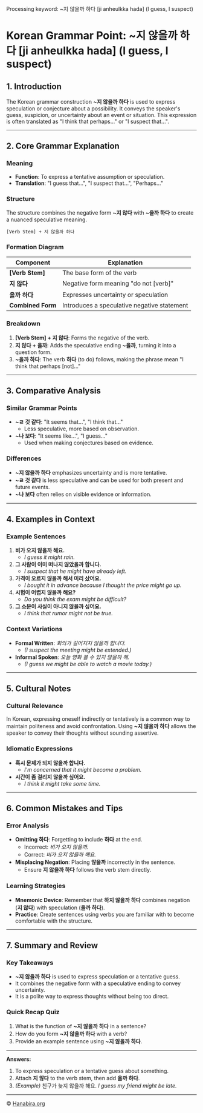 Processing keyword: ~지 않을까 하다 [ji anheulkka hada] (I guess, I suspect)
# Korean Grammar Point: ~지 않을까 하다 [ji anheulkka hada] (I guess, I suspect)

## 1. Introduction
The Korean grammar construction **~지 않을까 하다** is used to express speculation or conjecture about a possibility. It conveys the speaker's guess, suspicion, or uncertainty about an event or situation. This expression is often translated as "I think that perhaps..." or "I suspect that...".

---
## 2. Core Grammar Explanation
### Meaning
- **Function**: To express a tentative assumption or speculation.
- **Translation**: "I guess that...", "I suspect that...", "Perhaps..."
### Structure
The structure combines the negative form **~지 않다** with **~을까 하다** to create a nuanced speculative meaning.
```
[Verb Stem] + 지 않을까 하다
```
### Formation Diagram
| Component             | Explanation                                  |
|-----------------------|----------------------------------------------|
| **[Verb Stem]**       | The base form of the verb                    |
| **지 않다**           | Negative form meaning "do not [verb]"         |
| **을까 하다**         | Expresses uncertainty or speculation          |
| **Combined Form**     | Introduces a speculative negative statement  |
### Breakdown
1. **[Verb Stem] + 지 않다**: Forms the negative of the verb.
2. **지 않다 + 을까**: Adds the speculative ending **~을까**, turning it into a question form.
3. **~을까 하다**: The verb **하다** (to do) follows, making the phrase mean "I think that perhaps [not]..."
---
## 3. Comparative Analysis
### Similar Grammar Points
- **~ㄹ 것 같다**: "It seems that...", "I think that..."
  - Less speculative, more based on observation.
- **~나 보다**: "It seems like...", "I guess..."
  - Used when making conjectures based on evidence.
### Differences
- **~지 않을까 하다** emphasizes uncertainty and is more tentative.
- **~ㄹ 것 같다** is less speculative and can be used for both present and future events.
- **~나 보다** often relies on visible evidence or information.
---
## 4. Examples in Context
### Example Sentences
1. **비가 오지 않을까 해요.**
   - *I guess it might rain.*
2. **그 사람이 이미 떠나지 않았을까 합니다.**
   - *I suspect that he might have already left.*
3. **가격이 오르지 않을까 해서 미리 샀어요.**
   - *I bought it in advance because I thought the price might go up.*
4. **시험이 어렵지 않을까 해요?**
   - *Do you think the exam might be difficult?*
5. **그 소문이 사실이 아니지 않을까 싶어요.**
   - *I think that rumor might not be true.*
### Context Variations
- **Formal Written**: *회의가 길어지지 않을까 합니다.*
  - *(I suspect the meeting might be extended.)*
- **Informal Spoken**: *오늘 영화 볼 수 있지 않을까 해.*
  - *(I guess we might be able to watch a movie today.)*
---
## 5. Cultural Notes
### Cultural Relevance
In Korean, expressing oneself indirectly or tentatively is a common way to maintain politeness and avoid confrontation. Using **~지 않을까 하다** allows the speaker to convey their thoughts without sounding assertive.
### Idiomatic Expressions
- **혹시 문제가 되지 않을까 합니다.**
  - *I'm concerned that it might become a problem.*
- **시간이 좀 걸리지 않을까 싶어요.**
  - *I think it might take some time.*
---
## 6. Common Mistakes and Tips
### Error Analysis
- **Omitting 하다**: Forgetting to include **하다** at the end.
  - Incorrect: *비가 오지 않을까.*
  - Correct: *비가 오지 않을까 해요.*
- **Misplacing Negation**: Placing **않을까** incorrectly in the sentence.
  - Ensure **지 않을까 하다** follows the verb stem directly.
### Learning Strategies
- **Mnemonic Device**: Remember that **하지 않을까 하다** combines negation (**지 않다**) with speculation (**을까 하다**).
- **Practice**: Create sentences using verbs you are familiar with to become comfortable with the structure.
---
## 7. Summary and Review
### Key Takeaways
- **~지 않을까 하다** is used to express speculation or a tentative guess.
- It combines the negative form with a speculative ending to convey uncertainty.
- It is a polite way to express thoughts without being too direct.
### Quick Recap Quiz
1. What is the function of **~지 않을까 하다** in a sentence?
2. How do you form **~지 않을까 하다** with a verb?
3. Provide an example sentence using **~지 않을까 하다**.
---
**Answers:**
1. To express speculation or a tentative guess about something.
2. Attach **지 않다** to the verb stem, then add **을까 하다**.
3. *(Example)* 친구가 늦지 않을까 해요. *I guess my friend might be late.*


---
© [Hanabira.org](https://hanabira.org)
